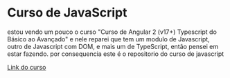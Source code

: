 # Curso de JavaScript

estou vendo um pouco o curso "Curso de Angular 2 (v17+) Typescript do Básico ao Avançado" e nele reparei que tem um modulo de Javascript, outro de Javascript com DOM, e mais um de TypeScript, então pensei em estar fazendo. por consequencia este é o repositorio do curso de javascript

<a href="https://www.udemy.com/share/104y443@pEe0TXKOAzZEWsWNvFq64XoP0ZabnSl14sQ09fRBABFr_hFOyh7VNJfrxiA68bES/" target="_blank"> Link do curso </a>
